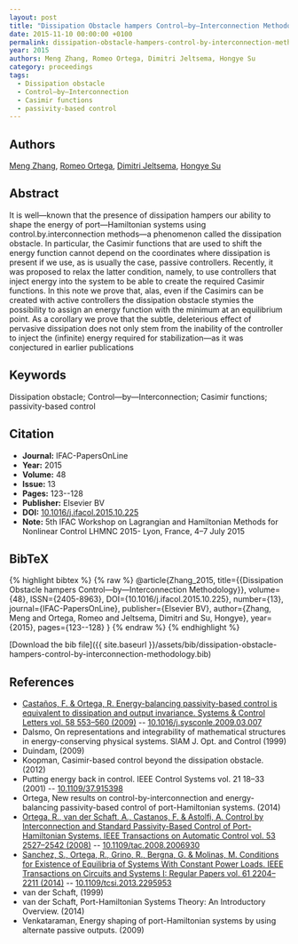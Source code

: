 ```yaml
---
layout: post
title: "Dissipation Obstacle hampers Control—by—Interconnection Methodology"
date: 2015-11-10 00:00:00 +0100
permalink: dissipation-obstacle-hampers-control-by-interconnection-methodology
year: 2015
authors: Meng Zhang, Romeo Ortega, Dimitri Jeltsema, Hongye Su
category: proceedings
tags:
  - Dissipation obstacle
  - Control—by—Interconnection
  - Casimir functions
  - passivity-based control
---
```

 
## Authors
[Meng Zhang](authors/meng-zhang), [Romeo Ortega](authors/romeo-ortega), [Dimitri Jeltsema](authors/dimitri-jeltsema), [Hongye Su](authors/hongye-su)
 
## Abstract
It is well—known that the presence of dissipation hampers our ability to shape the energy of port—Hamiltonian systems using control.by.interconnection methods—a phenomenon called the dissipation obstacle. In particular, the Casimir functions that are used to shift the energy function cannot depend on the coordinates where dissipation is present if we use, as is usually the case, passive controllers. Recently, it was proposed to relax the latter condition, namely, to use controllers that inject energy into the system to be able to create the required Casimir functions. In this note we prove that, alas, even if the Casimirs can be created with active controllers the dissipation obstacle stymies the possibility to assign an energy function with the minimum at an equilibrium point. As a corollary we prove that the subtle, deleterious effect of pervasive dissipation does not only stem from the inability of the controller to inject the (infinite) energy required for stabilization—as it was conjectured in earlier publications
 
## Keywords
Dissipation obstacle; Control—by—Interconnection; Casimir functions; passivity-based control
 
## Citation
- **Journal:** IFAC-PapersOnLine
- **Year:** 2015
- **Volume:** 48
- **Issue:** 13
- **Pages:** 123--128
- **Publisher:** Elsevier BV
- **DOI:** [10.1016/j.ifacol.2015.10.225](https://doi.org/10.1016/j.ifacol.2015.10.225)
- **Note:** 5th IFAC Workshop on Lagrangian and Hamiltonian Methods for Nonlinear Control LHMNC 2015- Lyon, France, 4–7 July 2015
 
## BibTeX
{% highlight bibtex %}
{% raw %}
@article{Zhang_2015,
  title={{Dissipation Obstacle hampers Control—by—Interconnection Methodology}},
  volume={48},
  ISSN={2405-8963},
  DOI={10.1016/j.ifacol.2015.10.225},
  number={13},
  journal={IFAC-PapersOnLine},
  publisher={Elsevier BV},
  author={Zhang, Meng and Ortega, Romeo and Jeltsema, Dimitri and Su, Hongye},
  year={2015},
  pages={123--128}
}
{% endraw %}
{% endhighlight %}
 
[Download the bib file]({{ site.baseurl }}/assets/bib/dissipation-obstacle-hampers-control-by-interconnection-methodology.bib)
 
## References
- [Castaños, F. & Ortega, R. Energy-balancing passivity-based control is equivalent to dissipation and output invariance. Systems &amp; Control Letters vol. 58 553–560 (2009)](energy-balancing-passivity-based-control-is-equivalent-to-dissipation-and-output-invariance) -- [10.1016/j.sysconle.2009.03.007](https://doi.org/10.1016/j.sysconle.2009.03.007)
- Dalsmo, On representations and integrability of mathematical structures in energy-conserving physical systems. SIAM J. Opt. and Control (1999)
- Duindam, (2009)
- Koopman, Casimir-based control beyond the dissipation obstacle. (2012)
- Putting energy back in control. IEEE Control Systems vol. 21 18–33 (2001) -- [10.1109/37.915398](https://doi.org/10.1109/37.915398)
- Ortega, New results on control-by-interconnection and energy-balancing passivity-based control of port-Hamiltonian systems. (2014)
- [Ortega, R., van der Schaft, A., Castanos, F. & Astolfi, A. Control by Interconnection and Standard Passivity-Based Control of Port-Hamiltonian Systems. IEEE Transactions on Automatic Control vol. 53 2527–2542 (2008)](control-by-interconnection-and-standard-passivity-based-control-of-port-hamiltonian-systems) -- [10.1109/tac.2008.2006930](https://doi.org/10.1109/tac.2008.2006930)
- [Sanchez, S., Ortega, R., Grino, R., Bergna, G. & Molinas, M. Conditions for Existence of Equilibria of Systems With Constant Power Loads. IEEE Transactions on Circuits and Systems I: Regular Papers vol. 61 2204–2211 (2014)](conditions-for-existence-of-equilibria-of-systems-with-constant-power-loads) -- [10.1109/tcsi.2013.2295953](https://doi.org/10.1109/tcsi.2013.2295953)
- van der Schaft, (1999)
- van der Schaft, Port-Hamiltonian Systems Theory: An Introductory Overview. (2014)
- Venkataraman, Energy shaping of port-Hamiltonian systems by using alternate passive outputs. (2009)

